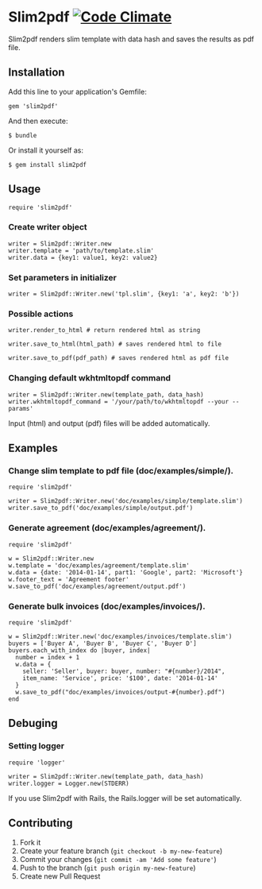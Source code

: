 # Slim2pdf [![Code Climate](https://codeclimate.com/github/macuk/slim2pdf.png)](https://codeclimate.com/github/macuk/slim2pdf)

Slim2pdf renders slim template with data hash and saves the results as pdf file.

## Installation

Add this line to your application's Gemfile:

    gem 'slim2pdf'

And then execute:

    $ bundle

Or install it yourself as:

    $ gem install slim2pdf

## Usage

    require 'slim2pdf'

### Create writer object

    writer = Slim2pdf::Writer.new
    writer.template = 'path/to/template.slim'
    writer.data = {key1: value1, key2: value2}

### Set parameters in initializer

    writer = Slim2pdf::Writer.new('tpl.slim', {key1: 'a', key2: 'b'})

### Possible actions

    writer.render_to_html # return rendered html as string

    writer.save_to_html(html_path) # saves rendered html to file

    writer.save_to_pdf(pdf_path) # saves rendered html as pdf file

### Changing default wkhtmltopdf command

    writer = Slim2pdf::Writer.new(template_path, data_hash)
    writer.wkhtmltopdf_command = '/your/path/to/wkhtmltopdf --your --params'

Input (html) and output (pdf) files will be added automatically.

## Examples

### Change slim template to pdf file (doc/examples/simple/).

    require 'slim2pdf'

    writer = Slim2pdf::Writer.new('doc/examples/simple/template.slim')
    writer.save_to_pdf('doc/examples/simple/output.pdf')

### Generate agreement (doc/examples/agreement/).

    require 'slim2pdf'

    w = Slim2pdf::Writer.new
    w.template = 'doc/examples/agreement/template.slim'
    w.data = {date: '2014-01-14', part1: 'Google', part2: 'Microsoft'}
    w.footer_text = 'Agreement footer'
    w.save_to_pdf('doc/examples/agreement/output.pdf')

### Generate bulk invoices (doc/examples/invoices/).

    require 'slim2pdf'

    w = Slim2pdf::Writer.new('doc/examples/invoices/template.slim')
    buyers = ['Buyer A', 'Buyer B', 'Buyer C', 'Buyer D']
    buyers.each_with_index do |buyer, index|
      number = index + 1
      w.data = {
        seller: 'Seller', buyer: buyer, number: "#{number}/2014",
        item_name: 'Service', price: '$100', date: '2014-01-14'
      }
      w.save_to_pdf("doc/examples/invoices/output-#{number}.pdf")
    end

## Debuging

### Setting logger

    require 'logger'

    writer = Slim2pdf::Writer.new(template_path, data_hash)
    writer.logger = Logger.new(STDERR)

If you use Slim2pdf with Rails, the Rails.logger will be set automatically.

## Contributing

1. Fork it
2. Create your feature branch (`git checkout -b my-new-feature`)
3. Commit your changes (`git commit -am 'Add some feature'`)
4. Push to the branch (`git push origin my-new-feature`)
5. Create new Pull Request
